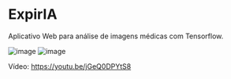 # ExpirIA
Aplicativo Web para análise de imagens médicas com Tensorflow.

![image](https://user-images.githubusercontent.com/5161201/165875522-4acc5f08-595b-4aa4-a143-c8c0bf9226cf.png)
![image](https://user-images.githubusercontent.com/5161201/165875610-072b64b4-a866-4b90-9ccf-82945d364004.png)


Vídeo: https://youtu.be/jGeQ0DPYtS8
